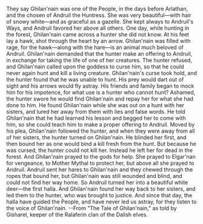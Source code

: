 They say Ghilan'nain was one of the People, in the days before Arlathan, and the chosen of Andruil the Huntress. She was very beautiful—with hair of snowy white—and as graceful as a gazelle. She kept always to Andruil's Ways, and Andruil favored her above all others.
One day, while hunting in the forest, Ghilan'nain came across a hunter she did not know. At his feet lay a hawk, shot through the heart by an arrow. Ghilan'nain was filled with rage, for the hawk—along with the hare—is an animal much beloved of Andruil. Ghilan'nain demanded that the hunter make an offering to Andruil, in exchange for taking the life of one of her creatures. The hunter refused, and Ghilan'nain called upon the goddess to curse him, so that he could never again hunt and kill a living creature.
Ghilan'nain's curse took hold, and the hunter found that he was unable to hunt. His prey would dart out of sight and his arrows would fly astray. His friends and family began to mock him for his impotence, for what use is a hunter who cannot hunt? Ashamed, the hunter swore he would find Ghilan'nain and repay her for what she had done to him.
He found Ghilan'nain while she was out on a hunt with her sisters, and lured her away from them with lies and false words. He told Ghilan'nain that he had learned his lesson and begged her to come with him, so she could teach him to make a proper offering to Andruil. Moved by his plea, Ghilan'nain followed the hunter, and when they were away from all of her sisters, the hunter turned on Ghilan'nain. He blinded her first, and then bound her as one would bind a kill fresh from the hunt. But because he was cursed, the hunter could not kill her. Instead he left her for dead in the forest.
And Ghilan'nain prayed to the gods for help. She prayed to Elgar'nan for vengeance, to Mother Mythal to protect her, but above all she prayed to Andruil. Andruil sent her hares to Ghilan'nain and they chewed through the ropes that bound her, but Ghilan'nain was still wounded and blind, and could not find her way home. So Andruil turned her into a beautiful white deer—the first halla. And Ghilan'nain found her way back to her sisters, and led them to the hunter, who was brought to justice.
And since that day, the halla have guided the People, and have never led us astray, for they listen to the voice of Ghilan'nain.
--From "The Tale of Ghilan'nain," as told by Gisharel, keeper of the Ralaferin clan of the Dalish elves.